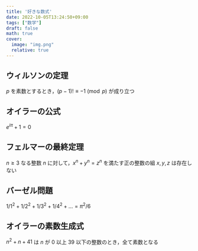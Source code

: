 ```yaml
---
title: '好きな数式'
date: 2022-10-05T13:24:50+09:00
tags: ["数学"]
draft: false
math: true
cover:
  image: "img.png"
  relative: true
---
```

## ウィルソンの定理
$p$ を素数とするとき，$(p−1)!≡−1 \pmod p$ が成り立つ

## オイラーの公式
$e^{iπ}+1=0$

## フェルマーの最終定理
$n≥3$ なる整数 $n$ に対して，$x^n+y^n=z^n$ を満たす正の整数の組 $x,y,z$ は存在しない

## バーゼル問題
$1/1^2+1/2^2+1/3^2+1/4^2+...=π^2/6$

## オイラーの素数生成式
$n^2+n+41$ は $n$ が $0$ 以上 $39$ 以下の整数のとき，全て素数となる